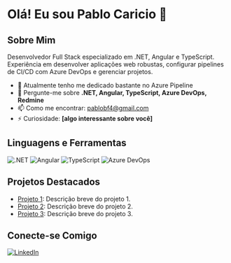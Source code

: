 # Olá! Eu sou Pablo Caricio 👋

## Sobre Mim

Desenvolvedor Full Stack especializado em .NET, Angular e TypeScript. Experiência em desenvolver aplicações web robustas, configurar pipelines de CI/CD com Azure DevOps e gerenciar projetos.

- 🌱 Atualmente tenho me dedicado bastante no Azure Pipeline
- 💬 Pergunte-me sobre **.NET, Angular, TypeScript, Azure DevOps, Redmine**
- 📫 Como me encontrar: pablobf4@gmail.com
- ⚡ Curiosidade: **[algo interessante sobre você]**

## Linguagens e Ferramentas

![.NET](https://img.shields.io/badge/-dotnet-512BD4?style=flat&logo=dotnet&logoColor=white)
![Angular](https://img.shields.io/badge/-Angular-DD0031?style=flat&logo=angular&logoColor=white)
![TypeScript](https://img.shields.io/badge/-TypeScript-3178C6?style=flat&logo=typescript&logoColor=white)
![Azure DevOps](https://img.shields.io/badge/-Azure%20DevOps-0078D7?style=flat&logo=azure-devops&logoColor=white)

## Projetos Destacados

- [Projeto 1](https://github.com/seuusuario/projeto1): Descrição breve do projeto 1.
- [Projeto 2](https://github.com/seuusuario/projeto2): Descrição breve do projeto 2.
- [Projeto 3](https://github.com/seuusuario/projeto3): Descrição breve do projeto 3.

## Conecte-se Comigo

[![LinkedIn](https://img.shields.io/badge/-LinkedIn-0A66C2?style=flat&logo=linkedin&logoColor=white)](https://www.linkedin.com/in/pablo-caricio)

